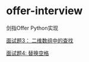 # offer-interview
剑指Offer Python实现

[面试题3： 二维数组中的查找](https://github.com/Yannyezixin/offer-interview/blob/master/solution/3.py)

[面试题4:  替换空格](https://github.com/Yannyezixin/offer-interview/blob/master/solution/4.py)
